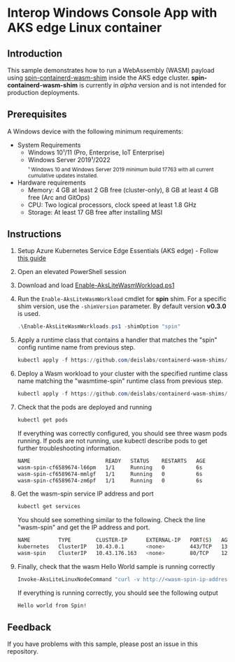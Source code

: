 # Interop Windows Console App with AKS edge Linux container

## Introduction
This sample demonstrates how to run a WebAssembly (WASM) payload using [spin-containerd-wasm-shim](https://github.com/deislabs/containerd-wasm-shims) inside the AKS edge cluster. **spin-containerd-wasm-shim** is currently in _alpha_ version and is not intended for production deployments. 

## Prerequisites
A Windows device with the following minimum requirements:
* System Requirements
   * Windows 10¹/11 (Pro, Enterprise, IoT Enterprise)
   * Windows Server 2019¹/2022  
   <sub>¹ Windows 10 and Windows Server 2019 minimum build 17763 with all current cumulative updates installed.</sub>
* Hardware requirements
  * Memory: 4 GB at least 2 GB free (cluster-only), 8 GB at least 4 GB free (Arc and GitOps)
  * CPU: Two logical processors, clock speed at least 1.8 GHz
  * Storage: At least 17 GB free after installing MSI

## Instructions
1. Setup Azure Kubernetes Service Edge Essentials (AKS edge) - Follow [this guide](/docs/AKS-Lite-Deployment-Guidance.md) 
1. Open an elevated PowerShell session
1. Download and load [Enable-AksLiteWasmWorkload.ps1](./Enable-AksLiteWasmWorkloads.ps1)
1. Run the `Enable-AksLiteWasmWorkload` cmdlet for **spin** shim. For a specific shim version, use the `-shimVersion` parameter. By default version **v0.3.0** is used.
    ```powershell
    .\Enable-AksLiteWasmWorkloads.ps1 -shimOption "spin"
    ```
1. Apply a runtime class that contains a handler that matches the "spin" config runtime name from previous step.
    ```powershell
    kubectl apply -f https://github.com/deislabs/containerd-wasm-shims/releases/download/v0.3.0/spin_runtime.yaml
    ```
1. Deploy a Wasm workload to your cluster with the specified runtime class name matching the "wasmtime-spin" runtime class from previous step.
    ```powershell
    kubectl apply -f https://github.com/deislabs/containerd-wasm-shims/releases/download/v0.3.0/spin_workload.yaml
    ```
1. Check that the pods are deployed and running
    ```powershell
    kubectl get pods
    ```
    If everything was correctly configured, you should see three wasm pods running. If pods are not running, use kubectl describe pods <name-of-pod> to get further troubleshooting information.

    ```bash
    NAME                        READY   STATUS    RESTARTS   AGE
    wasm-spin-cf6589674-l66pm   1/1     Running   0          6s
    wasm-spin-cf6589674-mmlgf   1/1     Running   0          6s
    wasm-spin-cf6589674-zm6pf   1/1     Running   0          6s
    ```
1. Get the wasm-spin service IP address and port
    ```powershell
    kubectl get services
    ```
    You should see something similar to the following. Check the line "wasm-spin" and get the IP address and port.

    ```bash
    NAME         TYPE        CLUSTER-IP      EXTERNAL-IP   PORT(S)   AGE
    kubernetes   ClusterIP   10.43.0.1       <none>        443/TCP   13h
    wasm-spin    ClusterIP   10.43.176.163   <none>        80/TCP    12h
    ```
1. Finally, check that the wasm Hello World sample is running correctly
    ```powershell
    Invoke-AksLiteLinuxNodeCommand "curl -v http://<wasm-spin-ip-address>:<wasm-spin-port>/hello"
    ```
    If everything is running correctly, you should see the following output
    ```bash
    Hello world from Spin!
    ```

## Feedback
If you have problems with this sample, please post an issue in this repository.